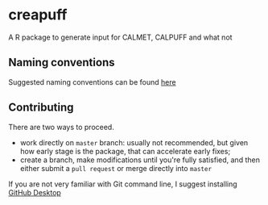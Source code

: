 # creapuff
A R package to generate input for CALMET, CALPUFF and what not


## Naming conventions
Suggested naming conventions can be found [here](https://docs.google.com/document/d/1TeTrZ__c1DXBdzNsmx3fmtxEDn-ZHxrGTVI4EbFMbvA/edit?usp=sharing)

## Contributing
There are two ways to proceed.
- work directly on `master` branch: usually not recommended, but given how early stage is the package, that can accelerate early fixes;
- create a branch, make modifications until you're fully satisfied, and then either submit a `pull request` or merge directly into `master`

If you are not very familiar with Git command line, I suggest installing [GitHub Desktop](https://desktop.github.com/)